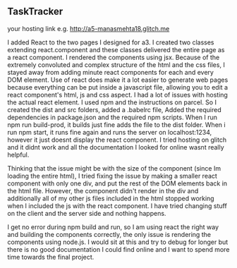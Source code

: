 ## TaskTracker

your hosting link e.g. http://a5-manasmehta18.glitch.me

I added React to the two pages I designed for a3. I created two classes extending react.component and these classes delivered the entire page as a react component. I rendered the 
components using jsx. Because of the extremely convoluted and complex structure of the html and the css files, I stayed away from adding minute react components for each and
every DOM element. Use of react does make it a lot easier to generate web pages because everything can be put inside a javascript file, allowing you to edit a react component's html,
js and css aspect. I had a lot of issues with hosting the actual react element. I used npm and the instructions on parcel. So I created the dist and src folders, added a .babelrc file,
Added the required dependencies in package.json and the required npm scripts. When I run npm run build-prod, it builds just fine adds the file to the dist folder. When i run npm start,
it runs fine again and runs the server on localhost:1234, however it just doesnt display the react component. I tried hosting on glitch and it didnt work and all the documentation I 
looked for online wasnt really helpful.

Thinking that the issue might be with the size of the component (since Im loading the entire html), I tried fixing the issue by making a smaller react component with only one div, and put
the rest of the DOM elements back in the html file. However, the component didn't render in the div and additionally all of my other js files included in the html stopped working when
I included the js with the react component. I have tried changing stuff on the client and the server side and nothing happens.

I get no error during npm build and run, so I am using react the right way and building the components correctly, the only issue is rendering the components using node.js. I would sit
at this and try to debug for longer but there is no good documentation I could find online and I want to spend more time towards the final project. 

